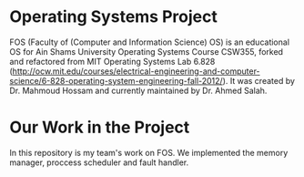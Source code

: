# Operating Systems Project
FOS (Faculty of (Computer and Information Science) OS) is an educational OS for Ain Shams University Operating Systems Course CSW355, forked and refactored from MIT Operating Systems Lab 6.828 (http://ocw.mit.edu/courses/electrical-engineering-and-computer-science/6-828-operating-system-engineering-fall-2012/).
It was created by Dr. Mahmoud Hossam and currently maintained by Dr. Ahmed Salah.

# Our Work in the Project
In this repository is my team's work on FOS. We implemented the memory manager, proccess scheduler and fault handler.
